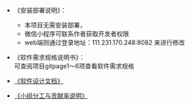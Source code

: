 - 《安装部署说明》：
    - 本项目无需安装部署，
    - 微信小程序可联系作者获取开发者权限
    - web端则通过登录地址：111.231.170.248:8082 来进行修改
- 《软件需求规格说明书》：   
    可查阅项目gitpage1～6项查看软件需求规格
    
- [《软件设计文档》](https://preorderingmenugroup.github.io/SYSU-preordering_menu/document/com_experiment/design_doc)


- [《小组分工与贡献率说明》]()
